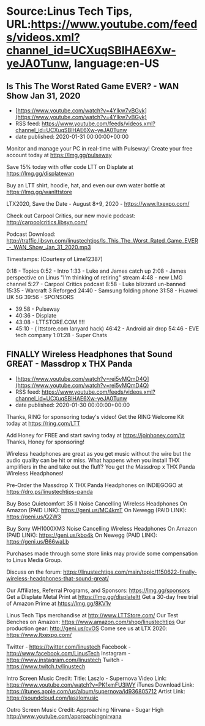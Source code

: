 # Source:Linus Tech Tips, URL:https://www.youtube.com/feeds/videos.xml?channel_id=UCXuqSBlHAE6Xw-yeJA0Tunw, language:en-US

## Is This The Worst Rated Game EVER? - WAN Show Jan 31, 2020
 - [https://www.youtube.com/watch?v=4YIkw7vBGyk](https://www.youtube.com/watch?v=4YIkw7vBGyk)
 - RSS feed: https://www.youtube.com/feeds/videos.xml?channel_id=UCXuqSBlHAE6Xw-yeJA0Tunw
 - date published: 2020-01-31 00:00:00+00:00

Monitor and manage your PC in real-time with Pulseway! Create your free account today at https://lmg.gg/pulseway

Save 15% today with offer code LTT on Displate at https://lmg.gg/displatewan

Buy an LTT shirt, hoodie, hat, and even our own water bottle at https://lmg.gg/wanlttstore

LTX2020, Save the Date - August 8+9, 2020 - https://www.ltxexpo.com/

Check out Carpool Critics, our new movie podcast: http://carpoolcritics.libsyn.com/

Podcast Download: http://traffic.libsyn.com/linustechtips/Is_This_The_Worst_Rated_Game_EVER_-_WAN_Show_Jan_31_2020.mp3

Timestamps: (Courtesy of Lime12387)

0:18 - Topics
0:52 - Intro
1:33 - Luke and James catch up
2:08 - James perspective on Linus "I'm thinking of retiring" stream
4:48 - new LMG channel 
5:27 - Carpool Critics podcast 
8:58 - Luke blizzard un-banned
15:35 - Warcraft 3 Reforged
24:40 - Samsung folding phone
31:58 - Huawei UK 5G
39:56 - SPONSORS
   - 39:58 - Pulseway
   - 40:36 - Displate
   - 43:08 - LTTSTORE.COM !!!!
   - 45:10 - ( lttstore.com lanyard hack)
46:42 - Android air drop
54:46 - EVE tech company
1:01:28 - Super Chats

## FINALLY Wireless Headphones that Sound GREAT - Massdrop x THX Panda
 - [https://www.youtube.com/watch?v=rei5vMQmD4Q](https://www.youtube.com/watch?v=rei5vMQmD4Q)
 - RSS feed: https://www.youtube.com/feeds/videos.xml?channel_id=UCXuqSBlHAE6Xw-yeJA0Tunw
 - date published: 2020-01-30 00:00:00+00:00

Thanks, RING for sponsoring today's video! Get the RING Welcome Kit today at https://ring.com/LTT

Add Honey for FREE and start saving today at https://joinhoney.com/ltt
Thanks, Honey for sponsoring!

Wireless headphones are great as you get music without the wire but the audio quality can be hit or miss. What happens when you install THX amplifiers in the and take out the fluff? You get the Massdrop x THX Panda Wireless Headphones!

Pre-Order the Massdrop X THX Panda Headphones on INDIEGOGO at https://dro.ps/linustechtips-panda

Buy Bose Quietcomfort 35 II Noise Cancelling Wireless Headphones
On Amazon (PAID LINK): https://geni.us/MC4kmT
On Newegg (PAID LINK): https://geni.us/Q2W3

Buy Sony WH1000XM3 Noise Cancelling Wireless Headphones
On Amazon (PAID LINK): https://geni.us/kbo4k
On Newegg (PAID LINK): https://geni.us/B66waLb

Purchases made through some store links may provide some compensation to Linus Media Group.

Discuss on the forum: https://linustechtips.com/main/topic/1150622-finally-wireless-headphones-that-sound-great/

Our Affiliates, Referral Programs, and Sponsors: https://lmg.gg/sponsors
Get a Displate Metal Print at https://lmg.gg/displateltt
Get a 30-day free trial of Amazon Prime at https://lmg.gg/8KV1v

Linus Tech Tips merchandise at http://www.LTTStore.com/ 
Our Test Benches on Amazon: https://www.amazon.com/shop/linustechtips 
Our production gear: http://geni.us/cvOS
Come see us at LTX 2020: https://www.ltxexpo.com/

Twitter - https://twitter.com/linustech
Facebook - http://www.facebook.com/LinusTech
Instagram - https://www.instagram.com/linustech
Twitch - https://www.twitch.tv/linustech 

Intro Screen Music Credit:
Title: Laszlo - Supernova
Video Link: https://www.youtube.com/watch?v=PKfxmFU3lWY
iTunes Download Link: https://itunes.apple.com/us/album/supernova/id936805712
Artist Link: https://soundcloud.com/laszlomusic

Outro Screen Music Credit: Approaching Nirvana - Sugar High http://www.youtube.com/approachingnirvana

